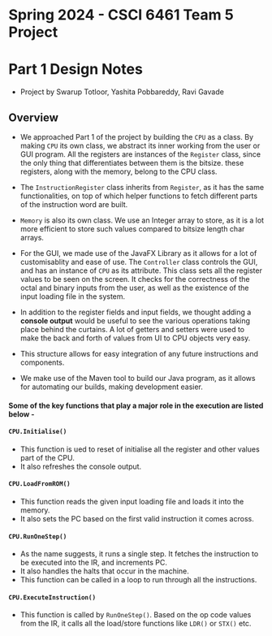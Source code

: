 # Spring 2024 - CSCI 6461 Team 5 Project
# Part 1 Design Notes

- Project by Swarup Totloor, Yashita Pobbareddy, Ravi Gavade

## Overview
- We approached  Part 1 of the project by building the `CPU` as a class. By making `CPU` its own class, we abstract its inner working from the user or GUI program. All the registers are instances of the `Register` class, since the only thing that differentiates between them is the bitsize. these registers, along with the memory, belong to the CPU class. 

- The `InstructionRegister` class inherits from `Register`, as it has the same functionalities, on top of which helper functions to fetch different parts of the instruction word are built.

- `Memory` is also its own class. We use an Integer array to store, as it is a lot more efficient to store such values compared to bitsize length char arrays.

- For the GUI, we made use of the JavaFX Library as it allows for a lot of customisablity and ease of use. The `Controller` class controls the GUI, and has an instance of `CPU` as its attribute. This class sets all the register values to be seen on the screen. It checks for the correctness of the octal and binary inputs from the user, as well as the existence of the input loading file in the system.

- In addition to the register fields and input fields, we thought adding a **console output** would be useful to see the various operations taking place behind the curtains. A lot of getters and setters were used to make the back and forth of values from UI to CPU objects very easy.

- This structure allows for easy integration of any future instructions and components.

- We make use of the Maven tool to build our Java program, as it allows for automating our builds, making development easier.

#### Some of the key functions that play a major role in the execution are listed below - 

#### `CPU.Initialise()`
 - This function is ued to reset of initialise all the register and other values part of the CPU.
 - It also refreshes the console output.

#### `CPU.LoadFromROM()`
 - This function reads the given input loading file and loads it into the memory.
 - It also sets the PC based on the first valid instruction it comes across.

#### `CPU.RunOneStep()`
 - As the name suggests, it runs a single step. It fetches the instruction to be executed into the IR, and increments PC.
 - It also handles the halts that occur in the machine. 
 - This function can be called in a loop to run through all the instructions.

#### `CPU.ExecuteInstruction()`
 - This function is called by `RunOneStep()`. Based on the op code values from the IR, it calls all the load/store functions like `LDR()` or `STX()` etc.